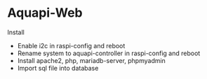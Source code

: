 # Aquapi-Web
Install

- Enable i2c in raspi-config and reboot
- Rename system to aquapi-controller in raspi-config and reboot
- Install apache2, php, mariadb-server, phpmyadmin
- Import sql file into database

